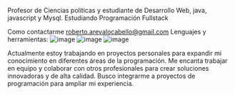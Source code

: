Profesor de Ciencias politicas y estudiante de Desarrollo Web, java, javascript y  Mysql.
Estudiando Programación Fullstack

Como contactarme roberto.arevalocabello@gmail.com
Lenguajes y herramientas:
![image](https://github.com/Are851/Are851/assets/128761582/cb8c902a-ebac-431c-aef6-77ac9a37835f)
![image](https://github.com/Are851/Are851/assets/128761582/9d0dc86f-c0c9-4804-8f61-d3d6706a1870)
![image](https://github.com/Are851/Are851/assets/128761582/db5da7a9-90bf-4b0c-bcec-8224a9aafd56)



Actualmente estoy trabajando en proyectos personales para expandir mi conocimiento en diferentes áreas de la programación.
Me encanta trabajar en equipo y colaborar con otros profesionales para crear soluciones innovadoras y de alta calidad. 
Busco integrarme a proyectos de programación para ampliar mi experiencia.
